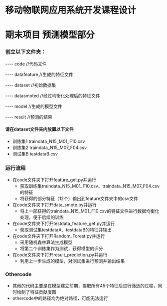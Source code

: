# 移动物联网应用系统开发课程设计

# 期末项目 预测模型部分

### 创立以下文件夹：

---- code					//代码文件

---- datafeature			//生成的特征文件

---- dataset				//初始数据集

---- datasmoted			//经过均衡化处理后的特征文件

---- model				//生成的模型文件

---- result			 	//预测的结果

#### 请在dataset文件夹内放置以下文件

- 训练集1 traindata_N15_M01_F10.csv
- 训练集2 traindata_N15_M07_F04.csv
- 测试集B testdataB.csv

### 运行流程

- 在code文件夹下打开feature_get.py并运行
  - 获取训练集traindata_N15_M01_F10.csv、traindata_N15_M07_F04.csv的特征
  - 将获得的部分特征（12个）输出到feature文件夹中的csv文件
- 在code文件夹下打开data_smote.py并运行
  - 将上一部获得的traindata_N15_M01_F10.csv的特征文件进行数据均衡化处理，便于后续的训练
- 在code文件夹下打开testdata_feature_get.py并运行
  - 获取测试集testdataA、testdataB的特征并输出
- 在code文件夹下打开Random_Forest.py并运行
  - 采用随机森林算法生成模型
  - 将第二个训练集作为测试，获得模型的评分
- 在code文件夹下打开result_prediction.py并运行
  - 利用上一步生成的模型，对测试集进行预测并输出结果

### Othercode

- 其他的代码主要是在模型建立前期，提取所有45个特征后进行筛选的过程，同时绘制了特征贡献度图
- othercode中的路径均为绝对路径，可能无法运行 
